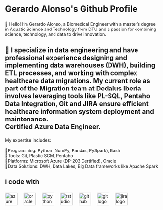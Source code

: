 <h1 align="left">Gerardo Alonso's Github Profile</h1>

###

<p align="left">👋 Hello! I’m Gerardo Alonso, a Biomedical Engineer with a master’s degree in Aquatic Science and Technology from DTU and a passion for combining science, technology, and data to drive innovation.</p>

###

<h2 align="left">🚀 I specialize in data engineering and have professional experience designing and implementing data warehouses (DWH), building ETL processes, and working with complex healthcare data migrations. My current role as part of the Migration team at Dedalus Iberia involves leveraging tools like PL-SQL, Pentaho Data Integration, Git and JIRA ensure efficient healthcare information system deployment and maintenance.  <br>Certified Azure Data Engineer.</h2>

###

<p align="left">My expertise includes:<br><br>🎯Programming: Python (NumPy, Pandas, PySpark), Bash<br>🎯Tools: Git, Plastic SCM, Pentaho<br>🎯Platforms: Microsoft Azure (DP-203 Certified), Oracle<br>🎯Data Solutions: DWH, Data Lakes, Big Data frameworks like Apache Spark</p>

###

<h2 align="left">I code with</h2>

###

<div align="left">
  <img src="https://cdn.jsdelivr.net/gh/devicons/devicon/icons/azure/azure-original.svg" height="40" alt="azure logo"  />
  <img width="12" />
  <img src="https://cdn.jsdelivr.net/gh/devicons/devicon/icons/oracle/oracle-original.svg" height="40" alt="oracle logo"  />
  <img width="12" />
  <img src="https://cdn.jsdelivr.net/gh/devicons/devicon/icons/python/python-original.svg" height="40" alt="python logo"  />
  <img width="12" />
  <img src="https://cdn.jsdelivr.net/gh/devicons/devicon/icons/rstudio/rstudio-original.svg" height="40" alt="rstudio logo"  />
  <img width="12" />
  <img src="https://cdn.jsdelivr.net/gh/devicons/devicon/icons/github/github-original.svg" height="40" alt="github logo"  />
  <img width="12" />
  <img src="https://cdn.jsdelivr.net/gh/devicons/devicon/icons/git/git-original.svg" height="40" alt="git logo"  />
  <img width="12" />
  <img src="https://cdn.jsdelivr.net/gh/devicons/devicon/icons/jira/jira-original.svg" height="40" alt="jira logo"  />
</div>

###
